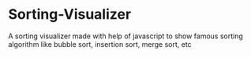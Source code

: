 # Sorting-Visualizer
A sorting visualizer made with help of javascript to show famous sorting algorithm like bubble sort, insertion sort, merge sort, etc
